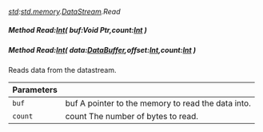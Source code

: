 _[std](../../modules/std/std-module.md):[std.memory](../../modules/std/std-memory.md).[DataStream](../../modules/std/std-memory-datastream.md).Read_
##### Method Read:[Int](../../modules/wonkey/wonkey-types-int.md)( buf:Void Ptr,count:[Int](../../modules/wonkey/wonkey-types-int.md) )
##### Method Read:[Int](../../modules/wonkey/wonkey-types-int.md)( data:[DataBuffer](../../modules/std/std-memory-databuffer.md),offset:[Int](../../modules/wonkey/wonkey-types-int.md),count:[Int](../../modules/wonkey/wonkey-types-int.md) )
Reads data from the datastream.

| Parameters |    |
|:-----------|:---|
| `buf` | buf A pointer to the memory to read the data into. |
| `count` | count The number of bytes to read. |
